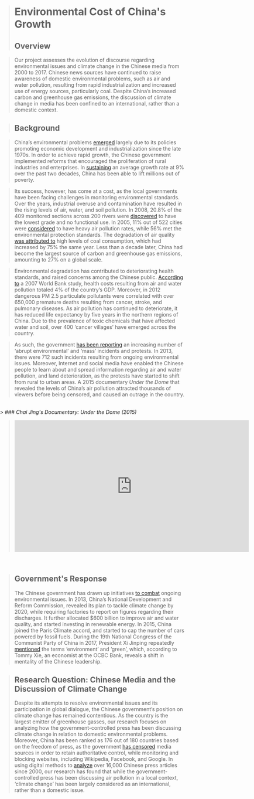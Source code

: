 
<title>Example</title> <style> body { margin:0; padding:0; background-image:url("/china-environment/assets/images/Factory.pdf"); background-repeat: no-repeat; webkit-background-size: cover; moz-background-size: cover; o-background-size: cover; background-size: cover; } </style>

> # Environmental Cost of China's Growth
> ## Overview 

> Our project assesses the evolution of discourse regarding environmental issues and climate change in the Chinese media from 2000 to 2017. Chinese news sources have continued to raise awareness of domestic environmental problems, such as air and water pollution, resulting from rapid industrialization and increased use of energy sources, particularly coal. Despite China’s increased carbon and greenhouse gas emissions, the discussion of climate change in media has been confined to an international, rather than a domestic context. 

> ## Background 

> China’s environmental problems [emerged](https://www.cfr.org/backgrounder/chinas-environmental-crisis) largely due to its policies promoting economic development and industrialization since the late 1970s. In order to achieve rapid growth, the Chinese government implemented reforms that encouraged the proliferation of rural industries and enterprises. In [sustaining](https://www.ncbi.nlm.nih.gov/pmc/articles/PMC2799473/) an average growth rate at 9% over the past two decades, China has been able to lift millions out of poverty. 

> Its success, however, has come at a cost, as the local governments have been facing challenges in monitoring environmental standards. Over the years, industrial overuse and contamination have resulted in the rising levels of air, water, and soil pollution. In 2008, 20.8% of the 409 monitored sections across 200 rivers were [discovered](https://www.ncbi.nlm.nih.gov/pmc/articles/PMC2799473/) to have the lowest grade and no functional use. In 2005, 11% out of 522 cities were [considered](http://pubs.acs.org/doi/pdfplus/10.1021/es072643l) to have heavy air pollution rates, while 56% met the environmental protection standards. The degradation of air quality [was attributed to](https://siteresources.worldbank.org/INTEAPREGTOPENVIRONMENT/Resources/China_Cost_of_Pollution.pdf) high levels of coal consumption, which had increased by 75% the same year. Less than a decade later, China had become the largest source of carbon and greenhouse gas emissions, amounting to 27% on a global scale. 

> Environmental degradation has contributed to deteriorating health standards, and raised concerns among the Chinese public. [According to](https://www.cfr.org/expert-brief/tackling-chinas-environmental-health-crisis) a 2007 World Bank study, health costs resulting from air and water pollution totaled 4% of the country’s GDP. Moreover, in 2012 dangerous PM 2.5 particulate pollutants were correlated with over 650,000 premature deaths resulting from cancer, stroke, and pulmonary diseases. As air pollution has continued to deteriorate, it has reduced life expectancy by five years in the northern regions of China. Due to the prevalence of toxic chemicals that have affected water and soil, over 400 ‘cancer villages’ have emerged across the country. 

>As such, the government [has been reporting](https://www.cfr.org/backgrounder/chinas-environmental-crisis) an increasing number of ‘abrupt environmental’ and ‘mass’ incidents and protests. In 2013, there were 712 such incidents resulting from ongoing environmental issues. Moreover, Internet and social media have enabled the Chinese people to learn about and spread information regarding air and water pollution, and land deterioration, as the protests have started to shift from rural to urban areas. A 2015 documentary <i>Under the Dome</i> that revealed the levels of China’s air pollution attracted thousands of viewers before being censored, and caused an outrage in the country. 

<br>
> ### <i>Chai Jing's Documentary: Under the Dome (2015)</i>

> <iframe width="640" height="360" src="https://www.youtube.com/embed/V5bHb3ljjbc" frameborder="0" gesture="media" allowfullscreen></iframe>

<br>

> ## Government's Response
> The Chinese government has drawn up initiatives [to combat](https://www.cfr.org/backgrounder/chinas-environmental-crisis) ongoing environmental issues. In 2013, China’s National Development and Reform Commission, revealed its plan to tackle climate change by 2020, while requiring factories to report on figures regarding their discharges. It further allocated $600 billion to improve air and water quality, and started investing in renewable energy. In 2015, China joined the Paris Climate accord, and started to cap the number of cars powered by fossil fuels. During the 19th National Congress of the Communist Party of China in 2017, President Xi Jinping repeatedly [mentioned](http://money.cnn.com/2017/11/27/news/economy/china-crackdown-pollution-economy/index.html) the terms ‘environment’ and ‘green’, which, according to Tommy Xie, an economist at the OCBC Bank, reveals a shift in mentality of the Chinese leadership. 

> ## Research Question: Chinese Media and the Discussion of Climate Change 
> Despite its attempts to resolve environmental issues and its participation in global dialogue, the Chinese government’s position on climate change has remained contentious. As the country is the largest emitter of greenhouse gasses, our research focuses on analyzing how the government-controlled press has been discussing climate change in relation to domestic environmental problems. Moreover, China has been ranked as 176 out of 180 countries based on the freedom of press, as the government [has censored](https://www.cfr.org/backgrounder/media-censorship-china) media sources in order to retain authoritative control, while monitoring and blocking websites, including Wikipedia, Facebook, and Google. In using digital methods to [analyze](page6.md) over 16,000 Chinese press articles since 2000, our research has found that while the government-controlled press has been discussing air pollution in a local context, ‘climate change’ has been largely considered as an international, rather than a domestic issue.


